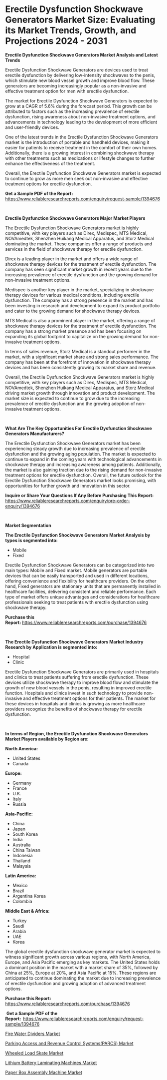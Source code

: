 <p><h1>Erectile Dysfunction Shockwave Generators Market Size: Evaluating its Market Trends, Growth, and Projections 2024 - 2031</h1></p><p><strong>Erectile Dysfunction Shockwave Generators Market Analysis and Latest Trends</strong></p>
<p><p>Erectile Dysfunction Shockwave Generators are devices used to treat erectile dysfunction by delivering low-intensity shockwaves to the penis, which stimulate new blood vessel growth and improve blood flow. These generators are becoming increasingly popular as a non-invasive and effective treatment option for men with erectile dysfunction.</p><p>The market for Erectile Dysfunction Shockwave Generators is expected to grow at a CAGR of 5.6% during the forecast period. This growth can be attributed to factors such as the increasing prevalence of erectile dysfunction, rising awareness about non-invasive treatment options, and advancements in technology leading to the development of more efficient and user-friendly devices.</p><p>One of the latest trends in the Erectile Dysfunction Shockwave Generators market is the introduction of portable and handheld devices, making it easier for patients to receive treatment in the comfort of their own homes. Additionally, there is a growing interest in combining shockwave therapy with other treatments such as medications or lifestyle changes to further enhance the effectiveness of the treatment.</p><p>Overall, the Erectile Dysfunction Shockwave Generators market is expected to continue to grow as more men seek out non-invasive and effective treatment options for erectile dysfunction.</p></p>
<p><strong>Get a Sample PDF of the Report:&nbsp;</strong> <a href="https://www.reliableresearchreports.com/enquiry/request-sample/1394676">https://www.reliableresearchreports.com/enquiry/request-sample/1394676</a></p>
<p>&nbsp;</p>
<p><strong>Erectile Dysfunction Shockwave Generators Major Market Players</strong></p>
<p><p>The Erectile Dysfunction Shockwave Generators market is highly competitive, with key players such as Direx, Medispec, MTS Medical, NOVAmedtek, Shenzhen Huikang Medical Apparatus, and Storz Medical dominating the market. These companies offer a range of products and services in the field of shockwave therapy for erectile dysfunction.</p><p>Direx is a leading player in the market and offers a wide range of shockwave therapy devices for the treatment of erectile dysfunction. The company has seen significant market growth in recent years due to the increasing prevalence of erectile dysfunction and the growing demand for non-invasive treatment options.</p><p>Medispec is another key player in the market, specializing in shockwave therapy devices for various medical conditions, including erectile dysfunction. The company has a strong presence in the market and has been investing in research and development to expand its product portfolio and cater to the growing demand for shockwave therapy devices.</p><p>MTS Medical is also a prominent player in the market, offering a range of shockwave therapy devices for the treatment of erectile dysfunction. The company has a strong market presence and has been focusing on expanding its global footprint to capitalize on the growing demand for non-invasive treatment options.</p><p>In terms of sales revenue, Storz Medical is a standout performer in the market, with a significant market share and strong sales performance. The company has been at the forefront of innovation in shockwave therapy devices and has been consistently growing its market share and revenue.</p><p>Overall, the Erectile Dysfunction Shockwave Generators market is highly competitive, with key players such as Direx, Medispec, MTS Medical, NOVAmedtek, Shenzhen Huikang Medical Apparatus, and Storz Medical driving market growth through innovation and product development. The market size is expected to continue to grow due to the increasing prevalence of erectile dysfunction and the growing adoption of non-invasive treatment options.</p></p>
<p>&nbsp;</p>
<p><strong>What Are The Key Opportunities For Erectile Dysfunction Shockwave Generators Manufacturers?</strong></p>
<p><p>The Erectile Dysfunction Shockwave Generators market has been experiencing steady growth due to increasing prevalence of erectile dysfunction and the growing aging population. The market is expected to continue to expand in the coming years with technological advancements in shockwave therapy and increasing awareness among patients. Additionally, the market is also gaining traction due to the rising demand for non-invasive treatment options for erectile dysfunction. Overall, the future outlook for the Erectile Dysfunction Shockwave Generators market looks promising, with opportunities for further growth and innovation in this sector.</p></p>
<p><strong>Inquire or Share Your Questions If Any Before Purchasing This Report:</strong> <a href="https://www.reliableresearchreports.com/enquiry/pre-order-enquiry/1394676">https://www.reliableresearchreports.com/enquiry/pre-order-enquiry/1394676</a></p>
<p>&nbsp;</p>
<p><strong>Market Segmentation</strong></p>
<p><strong>The Erectile Dysfunction Shockwave Generators Market Analysis by types is segmented into:</strong></p>
<p><ul><li>Mobile</li><li>Fixed</li></ul></p>
<p><p>Erectile Dysfunction Shockwave Generators can be categorized into two main types: Mobile and Fixed market. Mobile generators are portable devices that can be easily transported and used in different locations, offering convenience and flexibility for healthcare providers. On the other hand, Fixed generators are stationary units that are permanently installed in healthcare facilities, delivering consistent and reliable performance. Each type of market offers unique advantages and considerations for healthcare professionals seeking to treat patients with erectile dysfunction using shockwave therapy.</p></p>
<p><strong>Purchase this Report:&nbsp;</strong><a href="https://www.reliableresearchreports.com/purchase/1394676">https://www.reliableresearchreports.com/purchase/1394676</a></p>
<p>&nbsp;</p>
<p><strong>The Erectile Dysfunction Shockwave Generators Market Industry Research by Application is segmented into:</strong></p>
<p><ul><li>Hospital</li><li>Clinic</li></ul></p>
<p><p>Erectile Dysfunction Shockwave Generators are primarily used in hospitals and clinics to treat patients suffering from erectile dysfunction. These devices utilize shockwave therapy to improve blood flow and stimulate the growth of new blood vessels in the penis, resulting in improved erectile function. Hospitals and clinics invest in such technology to provide non-invasive and effective treatment options for their patients. The market for these devices in hospitals and clinics is growing as more healthcare providers recognize the benefits of shockwave therapy for erectile dysfunction.</p></p>
<p>&nbsp;</p>
<p><strong>In terms of Region, the Erectile Dysfunction Shockwave Generators Market Players available by Region are:</strong></p>
<p>
    <p> <strong> North America: </strong>
        <ul>
            <li>United States</li>
            <li>Canada</li>
        </ul>
        </p> 
    <p> <strong> Europe: </strong>
        <ul>
            <li>Germany</li>
            <li>France</li>
            <li>U.K.</li>
            <li>Italy</li>
            <li>Russia</li>
        </ul>
        </p> 
    <p> <strong> Asia-Pacific: </strong>
        <ul>
            <li>China</li>
            <li>Japan</li>
            <li>South Korea</li>
            <li>India</li>
            <li>Australia</li>
            <li>China Taiwan</li>
            <li>Indonesia</li>
            <li>Thailand</li>
            <li>Malaysia</li>
        </ul>
        </p> 
    <p> <strong> Latin America: </strong>
        <ul>
            <li>Mexico</li>
            <li>Brazil</li>
            <li>Argentina Korea</li>
            <li>Colombia</li>
        </ul>
        </p> 
    <p> <strong> Middle East & Africa: </strong>
        <ul>
            <li>Turkey</li>
            <li>Saudi</li>
            <li>Arabia</li>
            <li>UAE</li>
            <li>Korea</li>
        </ul>
    </p>
    </p>
<p><p>The global erectile dysfunction shockwave generator market is expected to witness significant growth across various regions, with North America, Europe, and Asia Pacific emerging as key markets. The United States holds a dominant position in the market with a market share of 35%, followed by China at 25%, Europe at 20%, and Asia Pacific at 15%. These regions are anticipated to continue dominating the market due to increasing prevalence of erectile dysfunction and growing adoption of advanced treatment options.</p></p>
<p><strong>Purchase this Report: </strong><a href="https://www.reliableresearchreports.com/purchase/1394676">https://www.reliableresearchreports.com/purchase/1394676</a></p>
<p>&nbsp;<strong>Get a Sample PDF of the Report:&nbsp;&nbsp;</strong><a href="https://www.reliableresearchreports.com/enquiry/request-sample/1394676">https://www.reliableresearchreports.com/enquiry/request-sample/1394676</a></p>
<p><strong></strong></p>
<p><p><a href="https://medium.com/@andrewgarza766/fire-water-dividers-market-size-reveals-the-best-marketing-channels-in-global-industry-d129b9bcdcfe">Fire Water Dividers Market</a></p><p><a href="https://medium.com/@danmacdonald740/decoding-parking-access-and-revenue-control-systems-parcs-market-metrics-market-share-trends-77d2a5ece945">Parking Access and Revenue Control Systems(PARCS) Market</a></p><p><a href="https://medium.com/@andrewgarza766/wheeled-load-skate-market-comprehensive-assessment-by-type-application-and-geography-2a1e7590231d">Wheeled Load Skate Market</a></p><p><a href="https://medium.com/@andrewgarza766/lithium-battery-laminating-machines-market-report-reveals-the-latest-trends-and-growth-c40fec51a883">Lithium Battery Laminating Machines Market</a></p><p><a href="https://medium.com/@danmacdonald740/paper-box-assembly-machine-nbsp-market-focuses-on-market-share-size-and-projected-forecast-till-0fbdce45c3bd">Paper Box Assembly Machine Market</a></p></p>